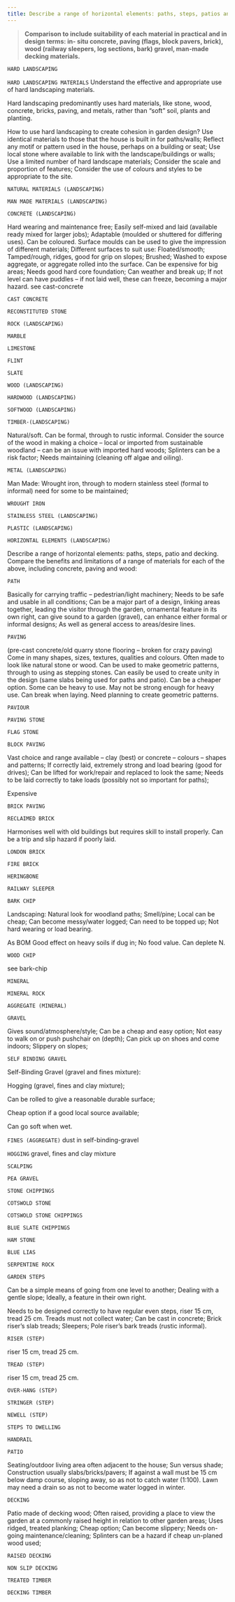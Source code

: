 ```yaml
---
title: Describe a range of horizontal elements: paths, steps, patios and decking. Compare the benefits and limitations of a range of materials for each of the above including concrete, paving and wood.
---
```



> **Comparison to include suitability of each
material in practical and in design terms: in-
situ concrete, paving (flags, block pavers,
brick), wood (railway sleepers, log sections,
bark) gravel, man-made decking materials.** 


`HARD LANDSCAPING`

`HARD LANDSCAPING MATERIALS`
Understand the effective and appropriate use of hard landscaping materials.

Hard landscaping predominantly uses hard materials, like stone, wood, concrete, bricks, paving, and metals, rather than “soft” soil, plants and planting.

How to use hard landscaping to create cohesion in garden design?
Use identical materials to those that the house is built in for paths/walls;
Reflect any motif or pattern used in the house, perhaps on a building or seat;
Use local stone where available to link with the landscape/buildings or walls;
Use a limited number of hard landscape materials;
Consider the scale and proportion of features;
Consider the use of colours and styles to be appropriate to the site. 
 


`NATURAL MATERIALS (LANDSCAPING)`

`MAN MADE MATERIALS (LANDSCAPING)`

`CONCRETE (LANDSCAPING)`

Hard wearing and maintenance free;
Easily self-mixed and laid (available ready mixed for larger jobs);
Adaptable (moulded or shuttered for differing uses).  Can be coloured. Surface moulds can be used to give the impression of different materials;
Different surfaces to suit use:
Floated/smooth;
Tamped/rough, ridges, good for grip on slopes;
Brushed;
Washed to expose aggregate, or aggregate rolled into the surface.
Can be expensive for big areas;
Needs good hard core foundation;
Can weather and break up;
If not level can have puddles – if not laid well, these can freeze, becoming a major hazard.
see cast-concrete

`CAST CONCRETE`

`RECONSTITUTED STONE`

`ROCK (LANDSCAPING)`

`MARBLE`

`LIMESTONE`

`FLINT`

`SLATE`

`WOOD (LANDSCAPING)`

`HARDWOOD (LANDSCAPING)`

`SOFTWOOD (LANDSCAPING)`

`TIMBER-(LANDSCAPING)`

Natural/soft.  Can be formal, through to rustic informal.  Consider the source of the wood in making a choice – local or imported from sustainable woodland – can be an issue with imported hard woods;
Splinters can be a risk factor;
Needs maintaining (cleaning off algae and oiling).


`METAL (LANDSCAPING)`

Man Made:
Wrought iron, through to modern stainless steel (formal to informal) need for some to be maintained;


`WROUGHT IRON`

`STAINLESS STEEL (LANDSCAPING)`

`PLASTIC (LANDSCAPING)`

`HORIZONTAL ELEMENTS (LANDSCAPING)`

Describe a range of horizontal elements: paths, steps, patio and decking.  Compare the benefits and limitations of a range of materials for each of the above, including concrete, paving and wood:

`PATH`

Basically for carrying traffic – pedestrian/light machinery;
Needs to be safe and usable in all conditions;
Can be a major part of a design, linking areas together, leading the visitor through the garden, ornamental feature in its own right, can give sound to a garden (gravel), can enhance either formal or informal designs;
As well as general access to areas/desire lines.


`PAVING`

(pre-cast concrete/old quarry stone flooring – broken for crazy paving)
Come in many shapes, sizes, textures, qualities and colours.  Often made to look like natural stone or wood.  Can be used to make geometric patterns, through to using as stepping stones.  Can easily be used to create unity in the design (same slabs being used for paths and patio).  Can be a cheaper option.  Some can be heavy to use.
May not be strong enough for heavy use.  Can break when laying.  Need planning to create geometric patterns.


`PAVIOUR`

`PAVING STONE`

`FLAG STONE`

`BLOCK PAVING`

Vast choice and range available – clay (best) or concrete – colours – shapes and patterns;
If correctly laid, extremely strong and load bearing (good for drives);
Can be lifted for work/repair and replaced to look the same;
Needs to be laid correctly to take loads (possibly not so important for paths);

Expensive 


`BRICK PAVING`

`RECLAIMED BRICK`

Harmonises well with old buildings but requires skill to install properly.  Can be a trip and slip hazard if poorly laid.

`LONDON BRICK`

`FIRE BRICK`

`HERINGBONE`

`RAILWAY SLEEPER`

`BARK CHIP`

Landscaping: Natural look for woodland paths;
Smell/pine;
Local can be cheap;
Can become messy/water logged;
Can need to be topped up;
Not hard wearing or load bearing. 

As BOM
Good effect on heavy soils if dug in;
No food value. Can deplete N.


`WOOD CHIP`

see bark-chip

`MINERAL`

`MINERAL ROCK`

`AGGREGATE (MINERAL)`

`GRAVEL`

Gives sound/atmosphere/style;
Can be a cheap and easy option;
Not easy to walk on or push pushchair on (depth);
Can pick up on shoes and come indoors;
Slippery on slopes;


`SELF BINDING GRAVEL`

Self-Binding Gravel (gravel and fines mixture):

Hogging (gravel, fines and clay mixture);

Can be rolled to give a reasonable durable surface;

Cheap option if a good local source available;

Can go soft when wet.

`FINES (AGGREGATE)`
dust in self-binding-gravel


`HOGGING`
gravel, fines and clay mixture


`SCALPING`

`PEA GRAVEL`

`STONE CHIPPINGS`

`COTSWOLD STONE`

`COTSWOLD STONE CHIPPINGS`

`BLUE SLATE CHIPPINGS`

`HAM STONE`

`BLUE LIAS`

`SERPENTINE ROCK`

`GARDEN STEPS`

Can be a simple means of going from one level to another;
Dealing with a gentle slope;
Ideally, a feature in their own right.


Needs to be designed correctly to have regular even steps, riser 15 cm, tread 25 cm.  Treads must not collect water;
Can be cast in concrete;
Brick riser’s slab treads;
Sleepers;
Pole riser’s bark treads (rustic informal).


`RISER (STEP)`

riser 15 cm, tread 25 cm.

`TREAD (STEP)`

riser 15 cm, tread 25 cm.

`OVER-HANG (STEP)`

`STRINGER (STEP)`

`NEWELL (STEP)`

`STEPS TO DWELLING`

`HANDRAIL`

`PATIO`

Seating/outdoor living area often adjacent to the house;
Sun versus shade;
Construction usually slabs/bricks/pavers;
If against a wall must be 15 cm below damp course, sloping away, so as not to catch water (1:100).  Lawn may need a drain so as not to become water logged in winter.


`DECKING`

Patio made of decking wood;
Often raised, providing a place to view the garden at a commonly raised height in relation to other garden areas;
Uses ridged, treated planking;
Cheap option;
Can become slippery;
Needs on-going maintenance/cleaning;
Splinters can be a hazard if cheap un-planed wood used;


`RAISED DECKING`

`NON SLIP DECKING`

`TREATED TIMBER`

`DECKING TIMBER`

